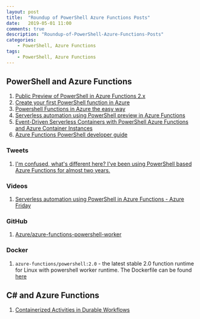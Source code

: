 ```yaml
---
layout: post
title:  "Roundup of PowerShell Azure Functions Posts"
date:   2019-05-01 11:00
comments: true
description: "Roundup-of-PowerShell-Azure-Functions-Posts"
categories:
    - PowerShell, Azure Functions
tags:
    - PowerShell, Azure Functions
---
```


## PowerShell and Azure Functions

1. [Public Preview of PowerShell in Azure Functions 2.x](https://devblogs.microsoft.com/powershell/public-preview-of-powershell-in-azure-functions-2-x/)
1. [Create your first PowerShell function in Azure](https://docs.microsoft.com/en-us/azure/azure-functions/functions-create-first-function-powershell?ocid=AID754288&wt.mc_id=CFID0454)
1. [Powershell Functions in Azure the easy way](https://agazoth.github.io/blogpost/2019/04/29/Powershell-Functions-In-Azure-The-Easy-Way.html)
1. [Serverless automation using PowerShell preview in Azure Functions](https://azure.microsoft.com/en-us/blog/serverless-automation-using-powershell-preview-in-azure-functions/)
1. [Event-Driven Serverless Containers with PowerShell Azure Functions and Azure Container Instances](https://dev.to/azure/event-driven-serverless-containers-with-powershell-azure-functions-and-azure-container-instances-e9b
)
1. [Azure Functions PowerShell developer guide](https://docs.microsoft.com/en-us/azure/azure-functions/functions-reference-powershell)

### Tweets

1. [I'm confused, what's different here? I've been using PowerShell based Azure Functions for almost two years.](https://twitter.com/nthonyChu/status/1122543092534349824?ref_src=twsrc%5Etfw%7Ctwcamp%5Etweetembed%7Ctwterm%5E1122543092534349824&ref_url=https%3A%2F%2Fdevclass.com%2F2019%2F04%2F29%2Fpowershell-fans-swoon-as-microsoft-previews-azure-functions-support%2F)

### Videos

1. [Serverless automation using PowerShell in Azure Functions - Azure Friday](https://www.youtube.com/watch?v=biTE9PgdOAs&feature=youtu.be&fbclid=IwAR0ES1S8vI8G5alUdjlGQDoR8BYz1G1uQeSaTGrb4dLzJPpPbWerZDcLafM)

### GitHub

1. [Azure/azure-functions-powershell-worker](https://github.com/Azure/azure-functions-powershell-worker)

### Docker

1. `azure-functions/powershell:2.0` - the latest stable 2.0 function runtime for Linux with powershell worker runtime. The Dockerfile can be found [here](https://github.com/Azure/azure-functions-docker/blob/master/host/2.0/stretch/amd64/powershell.Dockerfile)

## C# and Azure Functions

1. [Containerized Activities in Durable Workflows](https://markheath.net/post/serverless-containers-durable-workflows-4)